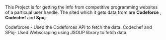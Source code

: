 This Project is for getting the info from competitive programming websites of a particual user handle.
The sited which it gets data from are <b>Codeforce</b> , <b>Codechef</b> and <b>Spoj</b>

Codeforces - Used the Codeforces API to fetch the data.
Codechef and SPoj- Used Webscraping using JSOUP library to fetch data.

